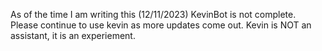 As of the time I am writing this (12/11/2023) KevinBot is not complete. Please continue to use kevin as more updates come out. Kevin is NOT an assistant, it is an experiement.
